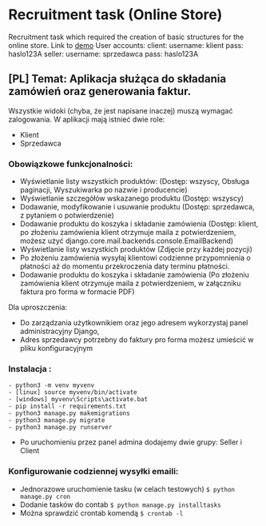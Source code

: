 # Recruitment task (Online Store) 
Recruitment task which required the creation of basic structures for the online store. 
Link to <a href="http://devserv.cf">demo</a>
User accounts:
  client:
    username: klient
    pass: haslo123A
  seller:
    username: sprzedawca
    pass: haslo123A

## [PL] Temat: Aplikacja służąca do składania zamówień oraz generowania faktur. 
Wszystkie widoki (chyba, że jest napisane inaczej) muszą wymagać zalogowania. W aplikacji mają istnieć dwie role:
- Klient
- Sprzedawca

### Obowiązkowe funkcjonalności:
- Wyświetlanie listy wszystkich produktów: (Dostęp: wszyscy, Obsługa paginacji, Wyszukiwarka po nazwie i producencie)
- Wyświetlanie szczegółów wskazanego produktu (Dostęp: wszyscy)
- Dodawanie, modyfikowanie i usuwanie  produktu (Dostęp: sprzedawca, z pytaniem o potwierdzenie)
- Dodawanie produktu do koszyka i składanie zamówienia (Dostęp: klient, po złożeniu zamówienia klient otrzymuje maila z potwierdzeniem, możesz użyć django.core.mail.backends.console.EmailBackend)
- Wyświetlanie listy wszystkich produktów (Zdjęcie przy każdej pozycji)
- Po złożeniu zamówienia wysyłaj klientowi codzienne przypomnienia o płatności aż do momentu przekroczenia daty terminu płatności.
- Dodawanie produktu do koszyka i składanie zamówienia (Po złożeniu zamówienia klient otrzymuje maila z potwierdzeniem, w załączniku
faktura pro forma w formacie PDF)

Dla uproszczenia:
- Do zarządzania użytkownikiem oraz jego adresem wykorzystaj panel administracyjny Django,
- Adres sprzedawcy potrzebny do faktury pro forma możesz umieścić w pliku konfiguracyjnym

### Instalacja :
```
- python3 -m venv myvenv
- [linux] source myvenv/bin/activate 
- [windows] myvenv\Scripts\activate.bat
- pip install -r requirements.txt
- python3 manage.py makemigrations
- python3 manage.py migrate
- python3 manage.py runserver
```
- Po uruchomieniu przez panel admina dodajemy dwie grupy: Seller i Client

### Konfigurowanie codziennej wysyłki emaili:
- Jednorazowe uruchomienie tasku (w celach testowych)
```$ python manage.py cron```
- Dodanie tasków do contab 
```$ python manage.py installtasks```
- Można sprawdzić crontab komendą 
```$ crontab -l```
